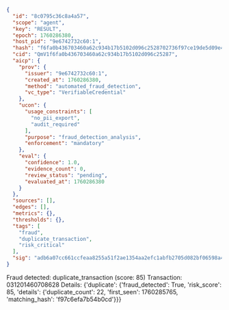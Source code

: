 ```json
{
  "id": "8c0795c36c8a4a57",
  "scope": "agent",
  "key": "RESULT",
  "epoch": 1760286380,
  "host_pid": "9e6742732c60:1",
  "hash": "f6fa0b436703460a62c934b17b5102d096c2528702736f97ce19de5d09e456b1",
  "cid": "QmV1f6fa0b436703460a62c934b17b5102d096c25287",
  "aicp": {
    "prov": {
      "issuer": "9e6742732c60:1",
      "created_at": 1760286380,
      "method": "automated_fraud_detection",
      "vc_type": "VerifiableCredential"
    },
    "ucon": {
      "usage_constraints": [
        "no_pii_export",
        "audit_required"
      ],
      "purpose": "fraud_detection_analysis",
      "enforcement": "mandatory"
    },
    "eval": {
      "confidence": 1.0,
      "evidence_count": 0,
      "review_status": "pending",
      "evaluated_at": 1760286380
    }
  },
  "sources": [],
  "edges": [],
  "metrics": {},
  "thresholds": {},
  "tags": [
    "fraud",
    "duplicate_transaction",
    "risk_critical"
  ],
  "sig": "adb6a07cc661ccfeaa8255a51f2ae1354aa2efc1abfb2705d082bf06598a44e8"
}
```

Fraud detected: duplicate_transaction (score: 85)
Transaction: 031201460708628
Details: {'duplicate': {'fraud_detected': True, 'risk_score': 85, 'details': {'duplicate_count': 22, 'first_seen': 1760285765, 'matching_hash': 'f97c6efa7b54b0cd'}}}